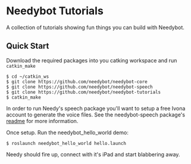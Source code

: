 # Needybot Tutorials 
A collection of tutorials showing fun things you can build with Needybot.

## Quick Start
Download the required packages into you catking workspace and run `catkin_make`

    $ cd ~/catkin_ws     
    $ git clone https://github.com/needybot/needybot-core     
    $ git clone https://github.com/needybot/needybot-speech     
    $ git clone https://github.com/needybot/needybot-tutorials     
    $ catkin_make     

In order to run Needy's speech package you'll want to setup a free Ivona account to generate the voice files. See the needybot-speech package's [readme](https://github.com/needybot/needybot-speech) for more information.

Once setup. Run the needybot_hello_world demo:

    $ roslaunch needybot_hello_world hello.launch    

Needy should fire up, connect with it's iPad and start blabbering away.
